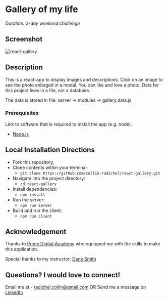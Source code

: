 # Gallery of my life

_Duration: 2-day weekend challenge_

## Screenshot

![react-gallery](https://user-images.githubusercontent.com/73554031/112496652-ea241500-8d52-11eb-8f3d-e5120cbbcda7.png)


## Description

This is a react-app to display images and descriptions. Click on an image to see the photo enlarged in a modal.  You can like and love a photo.  Data for this project lives in a file, not a database.

The data is stored in file: server ->
                                modules ->
                                    gallery.data.js

### Prerequisites

Link to software that is required to install the app (e.g. node).

- [Node.js](https://nodejs.org/en/)


## Local Installation Directions

- Fork this repository,
- Clone contents within your terminal:
   - `git clone https://github.com/collin-radichel/react-gallery.git`
- Navigate into the project directory:
   - `cd react-gallery`
- Install dependencies:
   - `npm install`
- Run the server:
   - `npm run server`
- Build and run the client:
   - `npm run client`

## Acknowledgement
Thanks to [Prime Digital Academy](www.primeacademy.io) who equipped me with the skills to make this application.

Special thanks to my instructor: [Dane Smith]()

## Questions? I would love to connect!
Email me at - [radichel.collin@gmail.com](mailto:radichel.collin@gmail.com)
OR
Send me a message on [LinkedIn](https://www.linkedin.com/in/collin-radichel/)
